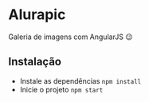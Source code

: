 # Alurapic
Galeria de imagens com AngularJS :wink:

## Instalação
- Instale as dependências
`npm install`
- Inicie o projeto
`npm start`
